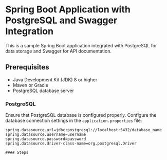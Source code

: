 # Spring Boot Application with PostgreSQL and Swagger Integration

This is a sample Spring Boot application integrated with PostgreSQL for data storage and Swagger for API documentation.

## Prerequisites

- Java Development Kit (JDK) 8 or higher
- Maven or Gradle
- PostgreSQL database server

### PostgreSQL

Ensure that PostgreSQL database is configured properly. Configure the database connection settings in the `application.properties` file:

```properties
spring.datasource.url=jdbc:postgresql://localhost:5432/database_name
spring.datasource.username=username
spring.datasource.password=password
spring.datasource.driver-class-name=org.postgresql.Driver

#### Steps

